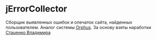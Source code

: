 jErrorCollector
===============

Сборщик выявленных ошибок и опечаток сайта, найденных пользователем. Аналог системы <a href="http://orphus.ru/" target="_blank">Orphus</a>.
За основу взяты наработки <a href="http://www.simplecoding.org/sozdaem-skript-dlya-avtomaticheskoj-otpravki-opechatok.html" target="_blank">Стаценко Владимира</a>
